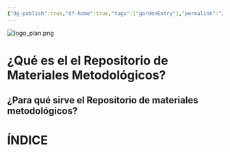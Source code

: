 ```yaml
---
{"dg-publish":true,"df-home":true,"tags":["gardenEntry"],"permalink":"/bienvenida/","dgPassFrontmatter":true,"noteIcon":"","created":"2025-06-15T01:11:33.644-04:00","updated":"2025-06-15T20:09:06.570-04:00"}
---
```


![logo_plan.png](/img/user/Imagenes/logo_plan.png)
# ¿Qué es el el Repositorio de Materiales Metodológicos?

## ¿Para qué sirve el Repositorio de materiales metodológicos?

# ÍNDICE
